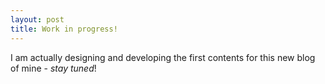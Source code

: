 ```yaml
---
layout: post
title: Work in progress!
---
```


I am actually designing and developing the first contents for this new blog of mine - _stay tuned_!